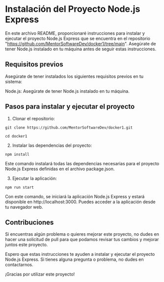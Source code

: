# Instalación del Proyecto Node.js Express

En este archivo README, proporcionaré instrucciones para instalar y ejecutar el proyecto Node.js Express que se encuentra en el repositorio "https://github.com/MentorSoftwareDev/docker1/tree/main". Asegúrate de tener Node.js instalado en tu máquina antes de seguir estas instrucciones.

## Requisitos previos
Asegúrate de tener instalados los siguientes requisitos previos en tu sistema:

Node.js: Asegúrate de tener Node.js instalado en tu máquina.

## Pasos para instalar y ejecutar el proyecto

1. Clonar el repositorio:

`git clone https://github.com/MentorSoftwareDev/docker1.git`

`cd docker1`

2. Instalar las dependencias del proyecto:

`npm install` 

Este comando instalará todas las dependencias necesarias para el proyecto Node.js Express definidas en el archivo package.json.

3. Ejecutar la aplicación:

`npm run start` 

Con este comando, se iniciará la aplicación Node.js Express y estará disponible en http://localhost:3000. Puedes acceder a la aplicación desde tu navegador web.

## Contribuciones
Si encuentras algún problema o quieres mejorar este proyecto, no dudes en hacer una solicitud de pull para que podamos revisar tus cambios y mejorar juntos este proyecto.

Espero que estas instrucciones te ayuden a instalar y ejecutar el proyecto Node.js Express. Si tienes alguna pregunta o problema, no dudes en contactarnos.

¡Gracias por utilizar este proyecto!
